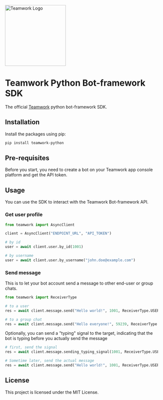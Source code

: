 <img src="https://teamwork.app/static/teamwork_logo_word-7f2b02a09653c972fd5a9e80ea6abbf2.svg" alt="Teamwork Logo" width="200"/>

# Teamwork Python Bot-framework SDK

The official [Teamwork](https://teamwork.app) python bot-framework SDK.

## Installation

Install the packages using pip:

```sh
pip install teamwork-python
```

## Pre-requisites

Before you start, you need to create a bot on your Teamwork app console platform and get the API token.

## Usage

You can use the SDK to interact with the Teamwork Bot-framework API.

### Get user profile

```python
from teamwork import AsyncClient

client = AsyncClient("ENDPOINT_URL", "API_TOKEN")

# by id
user = await client.user.by_id(1001)

# by username
user = await client.user.by_username("john.doe@example.com")
```

### Send message

This is to let your bot account send a message to other end-user or group chats.

```python
from teamwork import ReceiverType

# to a user
res = await client.message.send("Hello world!", 1001, ReceiverType.USER)

# to a group chat
res = await client.message.send("Hello everyone!", 59239, ReceiverType.GROUP)

```

Optionally, you can send a "typing" signal to the target, indicating that the bot is typing before you actually send the message

```python
# first, send the signal
res = await client.message.sending_typing_signal(1001, ReceiverType.USER)

# Sometime later, send the actual message
res = await client.message.send("Hello world!", 1001, ReceiverType.USER)

```

## License

This project is licensed under the MIT License.
